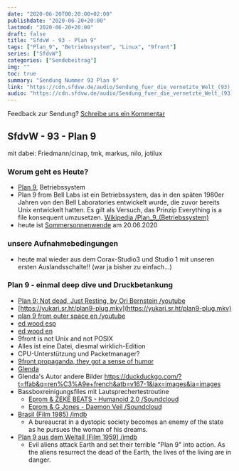 ```yaml
---
date: "2020-06-20T00:20:00+02:00"
publishdate: "2020-06-20+20:00"
lastmod: "2020-06-20+20:00"
draft: false
title: "SfdvW - 93 - Plan 9"
tags: ["Plan_9", "Betriebssystem", "Linux", "9front"]
series: ["SfdvW"]
categories: ["Sendebeitrag"]
img: ""
toc: true
summary: "Sendung Nummer 93 Plan 9"
link: "https://cdn.sfdvw.de/audio/Sendung_fuer_die_vernetzte_Welt_(93)_2020_06_20_Plan_9.mp3"
audio: "https://cdn.sfdvw.de/audio/Sendung_fuer_die_vernetzte_Welt_(93)_2020_06_20_Plan_9.mp3"
---
```


<div align="center" id="example"></div>
<script src="https://cdn.podlove.org/web-player/embed.js"></script>

Feedback zur Sendung?
[Schreibe uns ein Kommentar](mailto:SfdvW@radiocorax.de)

## SfdvW - 93 - Plan 9
mit dabei: Friedmann/cinap, tmk, markus, nilo, jotilux

### Worum geht es Heute?
* [Plan 9](9p.io/plan9), Betriebssystem
* Plan 9 from Bell Labs ist ein Betriebssystem, das in den späten 1980er Jahren von den Bell Laboratories entwickelt wurde, die zuvor bereits Unix entwickelt hatten. Es gilt als Versuch, das Prinzip Everything is a file konsequent umzusetzen.   [Wikipedia /Plan_9_(Betriebssystem)](https://de.wikipedia.org/wiki/Plan_9_(Betriebssystem))
* heute ist [Sommersonnenwende](https://www.timeanddate.de/astronomie/sommersonnenwende) am 20.06.2020 

### unsere Aufnahmebedingungen
* heute mal wieder aus dem Corax-Studio3 und Studio 1 mit unseren ersten Auslandsschalte!! (war ja bisher zu einfach...)

### Plan 9 - einmal deep dive und Druckbetankung

* [Plan 9: Not dead, Just Resting, by Ori Bernstein /youtube](https://www.youtube.com/watch?v=6m3GuoaxRNM)
* [https://yukari.sr.ht/plan9-plug.mkv](https://yukari.sr.ht/plan9-plug.mkv)
* [plan 9 from outer space en /youtube](https://www.youtube.com/watch?v=jb6H14gVWjM)
* [ed wood esp](https://www.youtube.com/watch?v=zIPXydQUtOw)
* [ed wood en](https://www.youtube.com/watch?v=COt4SzyBzwA)
* 9front is not Unix and not POSIX
* Alles ist eine Datei, diesmal wirklich-Edition
* CPU-Unterstützung und Packetmanager?
* [9front propaganda, they got a sense of humor](http://9front.org/propaganda/)
* [Glenda](https://9p.io/plan9/glenda.html)
* Glenda's Autor andere Bilder https://duckduckgo.com/?t=ffab&q=ren%C3%A9e+french&atb=v167-1&iax=images&ia=images
* Bassboxreinigungsfiles mit Lautsprechertestroutine
	* [Eprom & ZEKE BEATS - Humanoid 2.0 /Soundcloud](https://soundcloud.com/divisionrecordings/eprom-zeke-beats-humanoid-2_0)
	* [Eprom & G Jones - Daemon Veil /Soundcloud](https://soundcloud.com/epromofficial/eprom-g-jones-daemon-veil-1)
* [Brasil (Film 1985) /imdb](https://www.imdb.com/title/tt0088846/)
	* A bureaucrat in a dystopic society becomes an enemy of the state as he pursues the woman of his dreams.
* [Plan 9 aus dem Weltall (Film 1959) /imdb](https://www.imdb.com/title/tt0052077/)
	* Evil aliens attack Earth and set their terrible "Plan 9" into action. As the aliens resurrect the dead of the Earth, the lives of the living are in danger. 

<script>
  podlovePlayer('#example', '/blog/sfdvw93.json');
</script>
